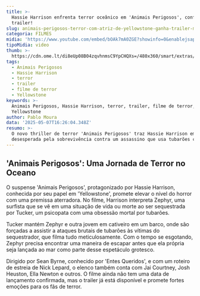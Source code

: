 ```yaml
---
title: >-
  Hassie Harrison enfrenta terror oceânico em 'Animais Perigosos', confira o
  trailer!
slug: animais-perigosos-terror-com-atriz-de-yellowstone-ganha-trailer-macabro
categoria: FILMES
midia: 'https://www.youtube.com/embed/bOAk7mA0ZGE?showinfo=0&enablejsapi=1'
tipoMidia: video
thumb: >-
  https://cdn.ome.lt/di8eUp08B04zqvhnmsC9YpCHQXs=/480x360/smart/extras/conteudos/omelete_THUMB_-_2025-05-07T131042.884.png
tags:
  - Animais Perigosos
  - Hassie Harrison
  - terror
  - trailer
  - filme de terror
  - Yellowstone
keywords: >-
  Animais Perigosos, Hassie Harrison, terror, trailer, filme de terror,
  Yellowstone
author: Pablo Moura
data: '2025-05-07T16:26:04.348Z'
resumo: >-
  O novo thriller de terror 'Animais Perigosos' traz Hassie Harrison em uma luta
  desesperada pela sobrevivência contra um assassino que usa tubarões como arma.
---
```


## 'Animais Perigosos': Uma Jornada de Terror no Oceano

O suspense 'Animais Perigosos', protagonizado por Hassie Harrison, conhecida por seu papel em 'Yellowstone', promete elevar o nível do horror com uma premissa aterradora. No filme, Harrison interpreta Zephyr, uma surfista que se vê em uma situação de vida ou morte ao ser sequestrada por Tucker, um psicopata com uma obsessão mortal por tubarões.

Tucker mantém Zephyr e outra jovem em cativeiro em um barco, onde são forçadas a assistir a ataques brutais de tubarões às vítimas do sequestrador, que filma tudo meticulosamente. Com o tempo se esgotando, Zephyr precisa encontrar uma maneira de escapar antes que ela própria seja lançada ao mar como parte desse espetáculo grotesco.

Dirigido por Sean Byrne, conhecido por 'Entes Queridos', e com um roteiro de estreia de Nick Lepard, o elenco também conta com Jai Courtney, Josh Heuston, Ella Newton e outros. O filme ainda não tem uma data de lançamento confirmada, mas o trailer já está disponível e promete fortes emoções para os fãs de terror.
